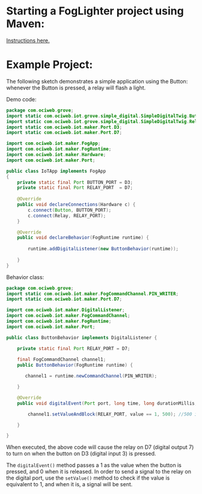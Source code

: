 

# Starting a FogLighter project using Maven: 
[Instructions here.](https://github.com/oci-pronghorn/FogLighter/blob/master/README.md)

# Example Project:
The following sketch demonstrates a simple application using the Button: whenever the Button is pressed, a relay will flash a light.

Demo code:

```java
package com.ociweb.grove;
import static com.ociweb.iot.grove.simple_digital.SimpleDigitalTwig.Button;
import static com.ociweb.iot.grove.simple_digital.SimpleDigitalTwig.Relay;
import static com.ociweb.iot.maker.Port.D3;
import static com.ociweb.iot.maker.Port.D7;

import com.ociweb.iot.maker.FogApp;
import com.ociweb.iot.maker.FogRuntime;
import com.ociweb.iot.maker.Hardware;
import com.ociweb.iot.maker.Port;

public class IoTApp implements FogApp
{
    private static final Port BUTTON_PORT = D3;
    private static final Port RELAY_PORT  = D7;
    
    @Override
    public void declareConnections(Hardware c) {
        c.connect(Button, BUTTON_PORT); 
        c.connect(Relay, RELAY_PORT);         
    }

    @Override
    public void declareBehavior(FogRuntime runtime) {
    
        runtime.addDigitalListener(new ButtonBehavior(runtime));
       
    }
}
```

Behavior class:

```java
package com.ociweb.grove;
import static com.ociweb.iot.maker.FogCommandChannel.PIN_WRITER;
import static com.ociweb.iot.maker.Port.D7;

import com.ociweb.iot.maker.DigitalListener;
import com.ociweb.iot.maker.FogCommandChannel;
import com.ociweb.iot.maker.FogRuntime;
import com.ociweb.iot.maker.Port;

public class ButtonBehavior implements DigitalListener {

	private static final Port RELAY_PORT = D7;
	
    final FogCommandChannel channel1;
	public ButtonBehavior(FogRuntime runtime) {

       channel1 = runtime.newCommandChannel(PIN_WRITER);

	}

	@Override
	public void digitalEvent(Port port, long time, long durationMillis, int value) {

        channel1.setValueAndBlock(RELAY_PORT, value == 1, 500); //500 is the amount of time in milliseconds that                                                                                         //delays a future action

	}

}
```


When executed, the above code will cause the relay on D7 (digital output 7) to turn on when the button on D3 (digital input 3) is pressed.

The ```digitalEvent()``` method passes a 1 as the value when the button is pressed, and 0 when it is released. In order to send a signal to the relay on the digital port, use the ```setValue()``` method to check if the value is equivalent to 1, and when it is, a signal will be sent.
